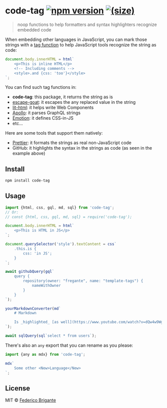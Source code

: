 # code-tag [![npm version](https://img.shields.io/npm/v/code-tag.svg)][link-npm] [![(size)][badge-gzip]](#no-link)

[badge-gzip]: https://img.shields.io/bundlephobia/minzip/code-tag.svg?label=gzipped
[link-npm]: https://www.npmjs.com/package/code-tag

> noop functions to help formatters and syntax highlighters recognize embedded code

When embedding other languages in JavaScript, you can mark those strings with a [tag function](https://developer.mozilla.org/en-US/docs/Web/JavaScript/Reference/Template_literals#tagged_templates) to help JavaScript tools recognize the string as code:

```js
document.body.innerHTML = html`
	<p>This is inline HTML</p>
	<!-- Including comments -->
	<style>.and {css: 'too'}</style>
`;
```

You can find such tag functions in:

- **code-tag**: this package, it returns the string as is
- [escape-goat](https://github.com/sindresorhus/escape-goat): it escapes the any replaced value in the string
- [lit-html](https://lit.dev/docs/templates/overview/): it helps write Web Components
- [Apollo](https://www.apollographql.com/docs/resources/graphql-glossary/#gql-function): it parses GraphQL strings
- [Emotion](https://emotion.sh/docs/@emotion/css): it defines CSS-in-JS
- etc…

Here are some tools that support them natively:

- [Prettier](https://prettier.io/docs/en/options.html#embedded-language-formatting): it formats the strings as real non-JavaScript code
- GitHub: it highlights the syntax in the strings as code (as seen in the example above)

## Install

```sh
npm install code-tag
```

## Usage

```js
import {html, css, gql, md, sql} from 'code-tag';
// Or:
// const {html, css, gql, md, sql} = require('code-tag');

document.body.innerHTML = html`
	<p>This is HTML in JS</p>
`;

document.querySelector('style').textContent = css`
	.this.is {
		css: 'in JS';
	}
`;

await githubQuery(gql`
	query {
		repository(owner: "fregante", name: "template-tags") {
			nameWithOwner
		}
	}
`);

yourMarkdownConverter(md`
	# Markdown

	Is _highlighted_ [as well](https://www.youtube.com/watch?v=dQw4w9WgXcQ)
`);

await sqlQuery(sql`select * from users`);
```

There's also an `any` export that you can rename as you please:

```js
import {any as mdx} from 'code-tag';

mdx`
	Some other <New>Language</New>
`;
```

## License

MIT © [Federico Brigante](https://fregante.com)
